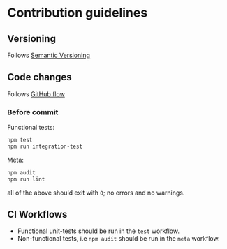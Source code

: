# Contribution guidelines

## Versioning

Follows [Semantic Versioning][semver-2]

[github-flow]: https://docs.github.com/en/get-started/using-github/github-flow
[semver-2]: https://semver.org/

## Code changes

Follows [GitHub flow][github-flow]

### Before commit

Functional tests:

```bash
npm test
npm run integration-test
```

Meta:

```bash
npm audit
npm run lint
```

all of the above should exit with `0`; no errors and no warnings.

## CI Workflows

- Functional unit-tests should be run in the `test` workflow.
- Non-functional tests, i.e `npm audit` should be run in the `meta` workflow.
